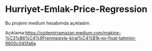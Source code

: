 # Hurriyet-Emlak-Price-Regression

Bu projemi medium hesabımda açıkladım.

Açıklama:https://ozdemirramazan.medium.com/makine-%C3%B6%C4%9Frenmesiyle-kiral%C4%B1k-ev-fiyat-tahmini-9600c045fa6e
